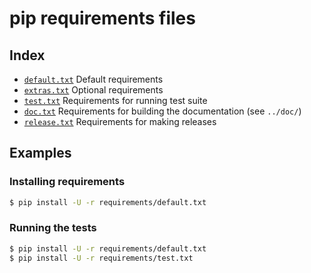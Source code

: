 # pip requirements files

## Index

- [`default.txt`](default.txt)
  Default requirements
- [`extras.txt`](extras.txt)
  Optional requirements
- [`test.txt`](test.txt)
  Requirements for running test suite
- [`doc.txt`](doc.txt)
  Requirements for building the documentation (see `../doc/`)
- [`release.txt`](release.txt)
  Requirements for making releases

## Examples

### Installing requirements

```bash
$ pip install -U -r requirements/default.txt
```

### Running the tests

```bash
$ pip install -U -r requirements/default.txt
$ pip install -U -r requirements/test.txt
```
